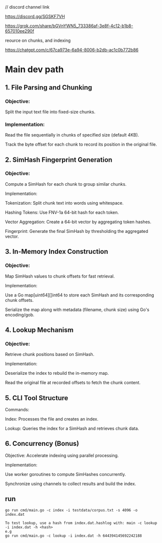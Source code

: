 // discord channel link

https://discord.gg/SGSKF7VH

https://grok.com/share/bGVnYWN5_733386af-3e8f-4c12-b1b8-657010ee290f



reource  on chunks, and indexing

https://chatgpt.com/c/67ca973e-6a94-8006-b2db-ac1c0b772b86


# Main dev path

## 1. File Parsing and Chunking

 ### Objective: 
 
 Split the input text file into fixed-size chunks.

### Implementation:

Read the file sequentially in chunks of specified size (default 4KB).

Track the byte offset for each chunk to record its position in the original file.

## 2. SimHash Fingerprint Generation
### Objective: 
Compute a SimHash for each chunk to group similar chunks.

Implementation:

Tokenization: Split chunk text into words using whitespace.

Hashing Tokens: Use FNV-1a 64-bit hash for each token.

Vector Aggregation: Create a 64-bit vector by aggregating token hashes.

Fingerprint: Generate the final SimHash by thresholding the aggregated vector.

## 3. In-Memory Index Construction
### Objective: 
Map SimHash values to chunk offsets for fast retrieval.

Implementation:

Use a Go map[uint64][]int64 to store each SimHash and its corresponding chunk offsets.

Serialize the map along with metadata (filename, chunk size) using Go's encoding/gob.

## 4. Lookup Mechanism
### Objective: 
Retrieve chunk positions based on SimHash.

Implementation:

Deserialize the index to rebuild the in-memory map.

Read the original file at recorded offsets to fetch the chunk content.

## 5. CLI Tool Structure
Commands:

Index: Processes the file and creates an index.

Lookup: Queries the index for a SimHash and retrieves chunk data.

## 6. Concurrency (Bonus)
Objective: Accelerate indexing using parallel processing.

Implementation:

Use worker goroutines to compute SimHashes concurrently.

Synchronize using channels to collect results and build the index.

## run
```
go run cmd/main.go -c index -i testdata/corpus.txt -s 4096 -o index.dat

To test lookup, use a hash from index.dat.hashlog with: main -c lookup -i index.dat -h <hash>
e.g
go run cmd/main.go -c lookup -i index.dat -h 644394145692242188

```